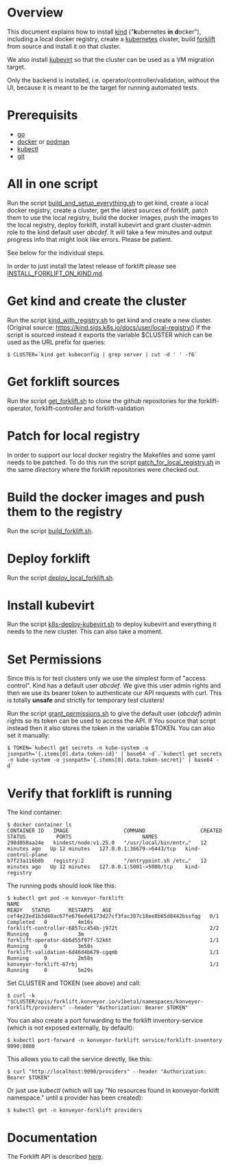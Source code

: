 # Overview

This document explains how to install [kind](https://kind.sigs.k8s.io/)
("**k**ubernetes **in** **d**ocker"), including a local docker registry,
create a [kubernetes](https://kubernetes.io/) cluster, build
[forklift](https://www.konveyor.io/tools/forklift/) from source and install
it on that cluster.

We also install [kubevirt](https://kubevirt.io) so that the cluster can be
used as a VM migration target.

Only the backend is installed, i.e. operator/controller/validation, without
the UI, because it is meant to be the target for running automated tests.


# Prerequisits

* [go](https://golang.org/)
* [docker](httsp://www.docker.com/) or [podman](https://podman.io/)
* [kubectl](https://kubernetes.io/docs/tasks/tools/)
* [git](https://git-scm.com/)


# All in one script

Run the script
[build_and_setup_everything.sh](build_and_setup_everything.sh) to get kind,
create a local docker registry, create a cluster, get the latest sources of
forklift, patch them to use the local registry, build the docker images,
push the images to the local registry, deploy forklift, install kubevirt and
grant cluster-admin role to the kind default user _abcdef_. It will take a
few minutes and output progress info that might look like errors. Please be
patient.

See below for the individual steps.

In order to just install the latest release of forklift please see
[INSTALL_FORKLIFT_ON_KIND.md](INSTALL_FORKLIFT_ON_KIND.md).


# Get kind and create the cluster

Run the script [kind_with_registry.sh](kind_with_registry.sh) to get kind and
create a new cluster. (Original source:
https://kind.sigs.k8s.io/docs/user/local-registry/)
If the script is sourced instead it exports the variable $CLUSTER which can
be used as the URL prefix for queries:

    $ CLUSTER=`kind get kubeconfig | grep server | cut -d ' ' -f6`


# Get forklift sources

Run the script [get_forklift.sh](get_forklift.sh) to clone the github
repositories for the forklift-operator, forklift-controller and
forklift-validation


# Patch for local registry

In order to support our local docker registry the Makefiles and some yaml
needs to be patched. To do this run the script
[patch_for_local_registry.sh](patch_for_local_registry.sh) in the same directory where the
forklift repositories were checked out.


# Build the docker images and push them to the registry

Run the script [build_forklift.sh](build_forklift.sh).


# Deploy forklift

Run the script [deploy_local_forklift.sh](deploy_local_forklift.sh).


# Install kubevirt

Run the script [k8s-deploy-kubevirt.sh](k8s-deploy-kubevirt.sh) to deploy
kubevirt and everything it needs to the new cluster.
This can also take a moment.


# Set Permissions

Since this is for test clusters only we use the simplest form of "access
control". Kind has a default user _abcdef_. We give this user admin rights
and then we use its bearer token to authenticate our API requests with curl.
This is totally **unsafe** and strictly for temporary test clusters!

Run the script [grant_permissions.sh](grant_permissions.sh) to give the
default user (_abcdef_) admin rights so its token can be used to access the
API. If You source that script instead then it also stores the token in the
variable $TOKEN. You can also set it manually:
    
    $ TOKEN=`kubectl get secrets -n kube-system -o jsonpath='{.items[0].data.token-id}' | base64 -d`.`kubectl get secrets -n kube-system -o jsonpath='{.items[0].data.token-secret}' | base64 -d`


# Verify that forklift is running

The kind container:

    $ docker container ls
    CONTAINER ID   IMAGE                  COMMAND                  CREATED          STATUS          PORTS                       NAMES
    298d058aa24e   kindest/node:v1.25.0   "/usr/local/bin/entr…"   12 minutes ago   Up 12 minutes   127.0.0.1:36679->6443/tcp   kind-control-plane
    b7f23a116b8b   registry:2             "/entrypoint.sh /etc…"   12 minutes ago   Up 12 minutes   127.0.0.1:5001->5000/tcp    kind-registry

The running pods should look like this:

    $ kubectl get pod -n konveyor-forklift
    NAME                                                              READY   STATUS      RESTARTS   AGE
    cef4e22ed1b3d40ac67fe676ede6173d27cf3fac387c18ee8b65d8442bssfqg   0/1     Completed   0          4m16s
    forklift-controller-6857cc454b-j972t                              2/2     Running     0          3m
    forklift-operator-6b6d55f97f-52k6t                                1/1     Running     0          3m58s
    forklift-validation-6d46d4b679-cgqmb                              1/1     Running     0          2m58s
    konveyor-forklift-67rbj                                           1/1     Running     0          5m29s

Set CLUSTER and TOKEN (see above) and call:

    $ curl -k "$CLUSTER/apis/forklift.konveyor.io/v1beta1/namespaces/konveyor-forklift/providers" --header "Authorization: Bearer $TOKEN"

You can also create a port forwarding to the forklift inventory-service
(which is not exposed externally, by default):

    $ kubectl port-forward -n konveyor-forklift service/forklift-inventory 9090:8080

This allows you to call the service directly, like this:

    $ curl "http://localhost:9090/providers" --header "Authorization: Bearer $TOKEN"

Or just use _kubectl_ (which will say "No resources found in
konveyor-forklift namespace." until a provider has been created):

    $ kubectl get -n konveyor-forklift providers


# Documentation

The Forklift API is described
[here](https://konveyor.github.io/forklift/migratingvms/migratecli/).

